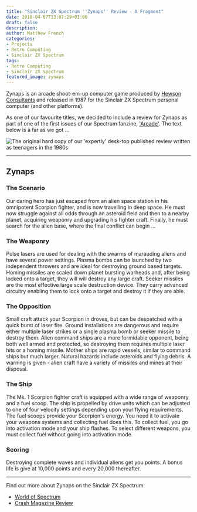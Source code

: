 ```yaml
---
title: "Sinclair ZX Spectrum ''Zynaps'' Review - A Fragment"
date: 2018-04-07T13:07:29+01:00
draft: false
description: 
author: Matthew French
categories:
- Projects
- Retro Computing
- Sinclair ZX Spectrum
tags:
- Retro Computing
- Sinclair ZX Spectrum
featured_image: zynaps
---
```


Zynaps is an arcade shoot-em-up computer game produced by [Hewson Consultants](http://www.hewsonconsultants.com/) and released in 1987 for the Sinclair ZX Spectrum personal computer (and other platforms).

As one of our favourite titles, we decided to include a review for Zynaps as part of one of the first issues of our Spectrum fanzine, ['Arcade'](http://www.circleseven.co.uk/2018/03/07/arcade-zx-spectrum-fanzine/). The text below is a far as we got ...

<!--more-->

![The original hard copy of our 'expertly' desk-top published review written as teenagers in the 1980s](./img/wp-content-uploads-2018-03-zynaps_original-300x285.jpg)

---

## Zynaps

### The Scenario

Our daring hero has just escaped from an alien space station in his omnipotent Scorpion fighter, and is now travelling in deep space. He must now struggle against all odds through an asteroid field and then to a nearby planet, acquiring weaponry and upgrading his fighter craft. Finally, he must search for the alien base, where the final conflict can begin ...

### The Weaponry

Pulse lasers are used for dealing with the swarms of marauding aliens and have several power settings. Plasma bombs can be launched by two independent throwers and are ideal for destroying ground based targets. Homing missiles are scaled down planet bursting warheads and, after being locked onto a target, they will will destroy any large craft. Seeker missiles are the most effective large scale destruction device. They carry advanced circuitry enabling them to lock onto a target and destroy it if they are able.

### The Opposition

Small craft attack your Scorpion in droves, but can be despatched with a quick burst of laser fire. Ground installations are dangerous and require either multiple laser strikes or a single plasma bomb or seeker missile to destroy them. Alien command ships are a more formidable opponent, being both well armed and protected, so destroying them requires multiple laser hits or a homing missile. Mother ships are rapid vessels, similar to command ships but much larger. Natural hazards include asteroids and flying debris. A warning is given - alien craft have a variety of missiles and mines at their disposal.

### The Ship

The Mk. 1 Scorpion fighter craft is equipped with a wide range of weaponry and a fuel scoop. The ship is propelled by drive units which can be adjusted to one of four velocity settings depending upon your flying requirements. The fuel scoops provide your Scorpion's energy. You need it to activate your weapons systems and collecting fuel does this. To collect fuel, you go into activation mode and your ship flashes. To select different weapons, you must collect fuel without going into activation mode.

### Scoring

Destroying complete waves and individual aliens get you points. A bonus life is give at 10,000 points and every 20,000 thereafter.

---

Find out more about Zynaps on the Sinclair ZX Spectrum:

- [World of Spectrum](http://www.worldofspectrum.org/infoseekid.cgi?id=0005890)
- [Crash Magazine Review](http://www.crashonline.org.uk/42/zynaps.htm)